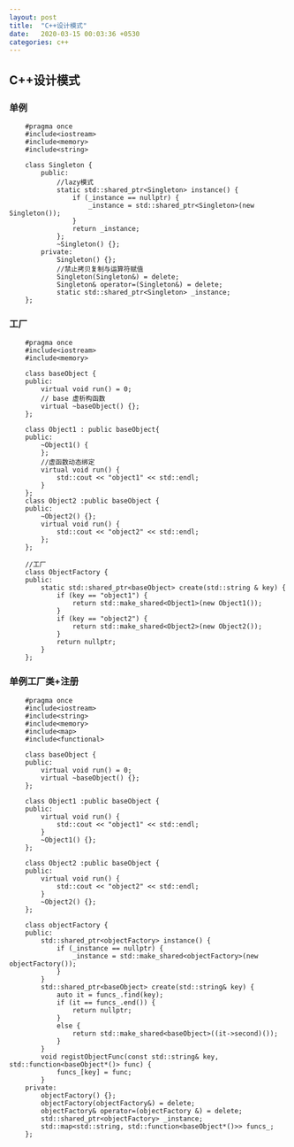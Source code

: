 ```yaml
---
layout: post
title:  "C++设计模式"
date:   2020-03-15 00:03:36 +0530
categories: c++
---
```

## C++设计模式
### 单例
        #pragma once
        #include<iostream>
        #include<memory>
        #include<string>
        
        class Singleton {
            public:
                //lazy模式
                static std::shared_ptr<Singleton> instance() {
                    if (_instance == nullptr) {
                        _instance = std::shared_ptr<Singleton>(new Singleton());
                    }
                    return _instance;
                };
	            ~Singleton() {};
            private:
	            Singleton() {};
                //禁止拷贝复制与运算符赋值
                Singleton(Singleton&) = delete;
                Singleton& operator=(Singleton&) = delete;
                static std::shared_ptr<Singleton> _instance;
        };

### 工厂
        #pragma once
        #include<iostream>
        #include<memory>

        class baseObject {
        public:
            virtual void run() = 0;
            // base 虚析构函数
            virtual ~baseObject() {};
        };

        class Object1 : public baseObject{
        public:
            ~Object1() {
            };
            //虚函数动态绑定
            virtual void run() {
                std::cout << "object1" << std::endl;
            }
        };
        class Object2 :public baseObject {
        public:
            ~Object2() {};
            virtual void run() {
                std::cout << "object2" << std::endl;
            };
        };

        //工厂
        class ObjectFactory {
        public:
            static std::shared_ptr<baseObject> create(std::string & key) {
                if (key == "object1") {
                    return std::make_shared<Object1>(new Object1());
                }
                if (key == "object2") {
                    return std::make_shared<Object2>(new Object2());
                }
                return nullptr;
            }
        };

### 单例工厂类+注册

        #pragma once
        #include<iostream>
        #include<string>
        #include<memory>
        #include<map>
        #include<functional>

        class baseObject {
        public:
            virtual void run() = 0;
            virtual ~baseObject() {};
        };

        class Object1 :public baseObject {
        public:
            virtual void run() {
                std::cout << "object1" << std::endl;
            }
            ~Object1() {};
        };

        class Object2 :public baseObject {
        public:
            virtual void run() {
                std::cout << "object2" << std::endl;
            }
            ~Object2() {};
        };

        class objectFactory {
        public:
            std::shared_ptr<objectFactory> instance() {
                if (_instance == nullptr) {
                    _instance = std::make_shared<objectFactory>(new objectFactory());
                }
            }
            std::shared_ptr<baseObject> create(std::string& key) {
                auto it = funcs_.find(key);
                if (it == funcs_.end()) {
                    return nullptr;
                }
                else {
                    return std::make_shared<baseObject>((it->second)());
                }
            }
            void registObjectFunc(const std::string& key, std::function<baseObject*()> func) {
                funcs_[key] = func;
            }
        private:
            objectFactory() {};
            objectFactory(objectFactory&) = delete;
            objectFactory& operator=(objectFactory &) = delete;
            std::shared_ptr<objectFactory> _instance;
            std::map<std::string, std::function<baseObject*()>> funcs_;
        };

